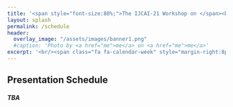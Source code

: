 ```yaml
---
title: '<span style="font-size:80%;">The IJCAI-21 Workshop on </span><br>Applied Semantics Extraction and Analytics  <span style="font-size:70%;">(ASEA)</span>'
layout: splash
permalink: /schedule
header:
  overlay_image: "/assets/images/banner1.png"
  #caption: 'Photo by <a href="me">me</a> on <a href="me">me</a>'
excerpt: '<br/><span class="fa fa-calendar-week" style="margin-right:8px; font-size: 90%;"></span>ASEA Schedule<br/>'
---
```

<h2>Presentation Schedule</h2>
<h5>TBA</h5>
